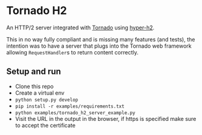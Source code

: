 # Tornado H2

An HTTP/2 server integrated with [Tornado](https://tornadoweb.org) using [hyper-h2](https://python-hyper.org/h2/en/stable/).

This in no way fully compliant and is missing many features (and tests), the intention was to have a server that plugs into the Tornado web framework allowing `RequestHandler`s to return content correctly.

## Setup and run

- Clone this repo
- Create a virtual env
- `python setup.py develop`
- `pip install -r examples/requirements.txt`
- `python examples/tornado_h2_server_example.py`
- Visit the URL in the output in the browser, if https is specified make sure to accept the certificate
